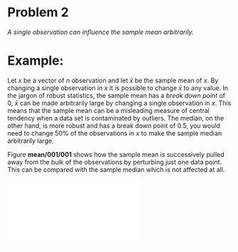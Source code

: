 # Problem 2

*A single observation can influence the sample mean arbitrarily.*

# Example:

Let $x$ be a vector of $n$ observation and let $\bar{x}$ be the sample mean of $x$. By changing a single observation in $x$ it is possible to change $\bar{x}$ to any value. In the jargon of robust statistics, the sample mean has a *break down point* of 0, $\bar{x}$ can be made arbitrarily large by changing a single observation in $x$. This means that the sample mean can be a misleading measure of central tendency when a data set is contaminated by outliers. The median, on the other hand, is more robust and has a break down point of 0.5, you would need to change 50% of the observations in $x$ to make the sample median arbitrarily large.

Figure **mean/001/001** shows how the sample mean is successively pulled away from the bulk of the observations by perturbing just one data point. This can be compared with the sample median which is not affected at all.

![Influence of a Single Outlier on the Sample Mean and Median](images/mean/002/001.pdf)
